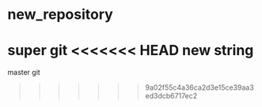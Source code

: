 # new_repository
super git
<<<<<<< HEAD
new string
=======
master git
>>>>>>> 9a02f55c4a36ca2d3e15ce39aa3ed3dcb6717ec2
